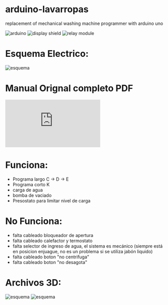 # arduino-lavarropas
 replacement of mechanical washing machine programmer with arduino uno

![arduino](https://raw.githubusercontent.com/k4b3z4/arduino-lavarropas/master/docs/4622_large_arduino_uno_main_board.jpg)
![display shield](https://raw.githubusercontent.com/k4b3z4/arduino-lavarropas/master/docs/sku_136426_1.jpg)
![relay module](https://raw.githubusercontent.com/k4b3z4/arduino-lavarropas/master/docs/4-channel%20relay%20Module-800x800.jpg)


# Esquema Electrico:

![esquema](https://raw.githubusercontent.com/k4b3z4/arduino-lavarropas/master/docs/circuit.png)

# Manual Orignal completo PDF

![manual](https://raw.githubusercontent.com/k4b3z4/arduino-lavarropas/master/docs/MANUAL_DE_SERVICIO_AWF217.pdf)

# Funciona:

* Programa largo C -> D -> E
* Programa corto K
* carga de agua
* bomba de vaciado 
* Presostato para limitar nivel de carga

# No Funciona:

* falta cableado bloqueador de apertura
* falta cableado calefactor y termostato
* falta selector de ingreso de agua, el sistema es mecánico (siempre está en posicion enjuague, no es un problema si se utiliza jabón liquido) 
* falta cableado boton "no centrifuga"
* falta cableado boton "no desagota"

# Archivos 3D:

![esquema](https://raw.githubusercontent.com/k4b3z4/arduino-lavarropas/master/docs/frente_lavarropas.png)
![esquema](https://raw.githubusercontent.com/k4b3z4/arduino-lavarropas/master/docs/soporte_reles.png)

